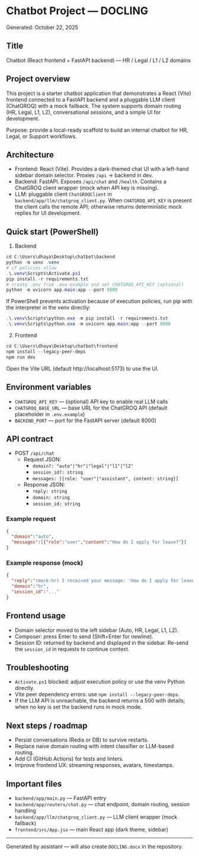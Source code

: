 # Chatbot Project — DOCLING

Generated: October 22, 2025

## Title
Chatbot (React frontend + FastAPI backend) — HR / Legal / L1 / L2 domains

## Project overview
This project is a starter chatbot application that demonstrates a React (Vite) frontend connected to a FastAPI backend and a pluggable LLM client (ChatGROQ) with a mock fallback. The system supports domain routing (HR, Legal, L1, L2), conversational sessions, and a simple UI for development.

Purpose: provide a local-ready scaffold to build an internal chatbot for HR, Legal, or Support workflows.

## Architecture
- Frontend: React (Vite). Provides a dark-themed chat UI with a left-hand sidebar domain selector. Proxies `/api` → backend in dev.
- Backend: FastAPI. Exposes `/api/chat` and `/health`. Contains a ChatGROQ client wrapper (mock when API key is missing).
- LLM: pluggable client `ChatGROQClient` in `backend/app/llm/chatgroq_client.py`. When `CHATGROQ_API_KEY` is present the client calls the remote API; otherwise returns deterministic mock replies for UI development.

## Quick start (PowerShell)

1) Backend

```powershell
cd C:\Users\dhaya\Desktop\chatbot\backend
python -m venv .venv
# if policies allow
.\.venv\Scripts\Activate.ps1
pip install -r requirements.txt
# create .env from .env.example and set CHATGROQ_API_KEY (optional)
python -m uvicorn app.main:app --port 8000
```

If PowerShell prevents activation because of execution policies, run pip with the interpreter in the venv directly:

```powershell
.\.venv\Scripts\python.exe -m pip install -r requirements.txt
.\.venv\Scripts\python.exe -m uvicorn app.main:app --port 8000
```

2) Frontend

```powershell
cd C:\Users\dhaya\Desktop\chatbot\frontend
npm install --legacy-peer-deps
npm run dev
```

Open the Vite URL (default http://localhost:5173) to use the UI.

## Environment variables
- `CHATGROQ_API_KEY` — (optional) API key to enable real LLM calls
- `CHATGROQ_BASE_URL` — base URL for the ChatGROQ API (default placeholder in `.env.example`)
- `BACKEND_PORT` — port for the FastAPI server (default 8000)

## API contract
- POST `/api/chat`
  - Request JSON:
    - `domain?: "auto"|"hr"|"legal"|"l1"|"l2"`
    - `session_id?: string`
    - `messages: [{role: "user"|"assistant", content: string}]`
  - Response JSON:
    - `reply: string`
    - `domain: string`
    - `session_id: string`

### Example request
```json
{
  "domain":"auto",
  "messages":[{"role":"user","content":"How do I apply for leave?"}]
}
```
### Example response (mock)
```json
{
  "reply":"(mock-hr) I received your message: 'How do I apply for leave?'. This is a starter reply.",
  "domain":"hr",
  "session_id":"..."
}
```

## Frontend usage
- Domain selector moved to the left sidebar (Auto, HR, Legal, L1, L2).
- Composer: press Enter to send (Shift+Enter for newline).
- Session ID: returned by backend and displayed in the sidebar. Re-send the `session_id` in requests to continue context.

## Troubleshooting
- `Activate.ps1` blocked: adjust execution policy or use the venv Python directly.
- Vite peer dependency errors: use `npm install --legacy-peer-deps`.
- If the LLM API is unreachable, the backend returns a 500 with details; when no key is set the backend runs in mock mode.

## Next steps / roadmap
- Persist conversations (Redis or DB) to survive restarts.
- Replace naive domain routing with intent classifier or LLM-based routing.
- Add CI (GitHub Actions) for tests and linters.
- Improve frontend UX: streaming responses, avatars, timestamps.

## Important files
- `backend/app/main.py` — FastAPI entry
- `backend/app/routers/chat.py` — chat endpoint, domain routing, session handling
- `backend/app/llm/chatgroq_client.py` — LLM client wrapper (mock fallback)
- `frontend/src/App.jsx` — main React app (dark theme, sidebar)


---
Generated by assistant — will also create `DOCLING.docx` in the repository.
